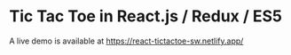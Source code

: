 Tic Tac Toe in React.js / Redux / ES5
=====

A live demo is available at https://react-tictactoe-sw.netlify.app/
